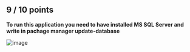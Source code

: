 ## 9 / 10 points

**To run this application you need to have installed MS SQL Server and write in pachage manager __update-database__**

![image](https://user-images.githubusercontent.com/26823481/120075898-ca3f0380-c0ab-11eb-8969-167f6d4f4471.png)
